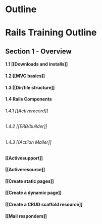 # Outline

# Rails Training Outline

## Section 1 - Overview

#### 1.1 [[Downloads and installs]]

#### 1.2 [[MVC basics]]

#### 1.3 [[Dir/file structure]]

#### 1.4 Rails Components 
###### 1.4.1 [[Activerecord]]
###### 1.4.2 [[ERB/builder]]
###### 1.4.3 [[Actiion Mailer]]




#### [[Activesupport]]

#### [[Activeresource]]


#### [[Create static pages]]

#### [[Create a dynamic page]]

#### [[Create a CRUD scaffold resource]]

#### [[Mail responders]]
